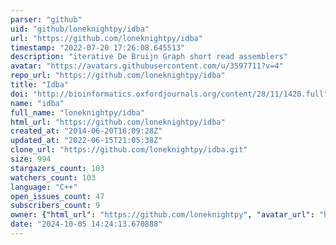 ```yaml
---
parser: "github"
uid: "github/loneknightpy/idba"
url: "https://github.com/loneknightpy/idba"
timestamp: "2022-07-20 17:26:08.645513"
description: "iterative De Bruijn Graph short read assemblers"
avatar: "https://avatars.githubusercontent.com/u/3597711?v=4"
repo_url: "https://github.com/loneknightpy/idba"
title: "Idba"
doi: "http://bioinformatics.oxfordjournals.org/content/28/11/1420.full"
name: "idba"
full_name: "loneknightpy/idba"
html_url: "https://github.com/loneknightpy/idba"
created_at: "2014-06-20T16:09:28Z"
updated_at: "2022-06-15T21:05:38Z"
clone_url: "https://github.com/loneknightpy/idba.git"
size: 994
stargazers_count: 103
watchers_count: 103
language: "C++"
open_issues_count: 47
subscribers_count: 9
owner: {"html_url": "https://github.com/loneknightpy", "avatar_url": "https://avatars.githubusercontent.com/u/3597711?v=4", "login": "loneknightpy", "type": "User"}
date: "2024-10-05 14:24:13.670888"
---
```


